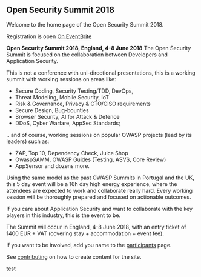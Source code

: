 ## Open Security Summit 2018
 
Welcome to the home page of the Open Security Summit 2018.

Registration is open [On EventBrite](https://eventbrite.be/tickets-external?eid=39825671656&ref=etckt) 

**Open Security Summit 2018, England, 4-8 June 2018**
The Open Security Summit is focused on the collaboration between Developers and Application Security.

This is not a conference with uni-directional presentations, this is a working summit with working sessions on areas like:
* Secure Coding, Security Testing/TDD, DevOps,
* Threat Modeling, Mobile Security, IoT
* Risk & Governance, Privacy & CTO/CISO requirements
* Secure Design, Bug-bounties
* Browser Security, AI for Attack & Defence
* DDoS, Cyber Warfare, AppSec Standards; 

.. and of course, working sessions on popular OWASP projects (lead by its leaders) such as:
* ZAP, Top 10, Dependency Check, Juice Shop
* OwaspSAMM, OWASP Guides (Testing, ASVS, Core Review)
* AppSensor and dozens more.

Using the same model as the past OWASP Summits in Portugal and the UK, this 5 day event will be a 16h day high energy experience, where the attendees are expected to work and collaborate really hard. Every working session will be thoroughly prepared and focused on actionable outcomes.


If you care about Application Security and want to collaborate with the key players in this industry, this is the event to be.

The Summit will occur in England, 4-8 June 2018, with an entry ticket of 1400 EUR + VAT (covering stay + accommodation + event fee).

If you want to be involved, add you name to the [participants](content/participant) page.

See [contributing](CONTRIBUTING.md) on how to create content for the site.

test
